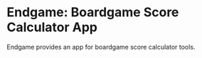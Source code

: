 # Endgame: Boardgame Score Calculator App

Endgame provides an app for boardgame score calculator tools.